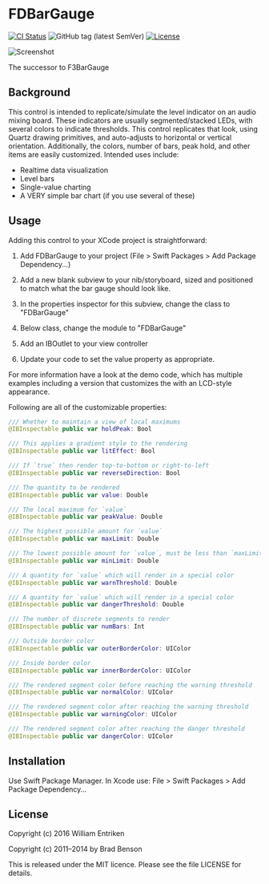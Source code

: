 # FDBarGauge

[![CI Status](http://img.shields.io/travis/fulldecent/FDBarGauge.svg?style=flat)](https://travis-ci.org/fulldecent/FDBarGauge)
![GitHub tag (latest SemVer)](https://img.shields.io/github/v/tag/fulldecent/FDBarGauge)
[![License](https://img.shields.io/github/license/fulldecent/FDBarGauge)](LICENSE)

![Screenshot](FDBarGauge.gif "Screenshot of Component Demo App")

The successor to F3BarGauge


## Background

This control is intended to replicate/simulate the level indicator on an audio mixing board. These indicators are usually segmented/stacked LEDs, with several colors to indicate thresholds. This control replicates that look, using Quartz drawing primitives, and auto-adjusts to horizontal or vertical orientation. Additionally, the colors, number of bars, peak hold, and other items are easily customized. Intended uses include:

 - Realtime data visualization
 - Level bars
 - Single-value charting
 - A VERY simple bar chart (if you use several of these)

## Usage

Adding this control to your XCode project is straightforward:

1.  Add FDBarGauge to your project (File > Swift Packages > Add Package Dependency...)

2.  Add a new blank subview to your nib/storyboard, sized and positioned to match what the bar gauge should look like.
    
3.  In the properties inspector for this subview, change the class to "FDBarGauge"
    
4.  Below class, change the module to "FDBarGauge"

5.  Add an IBOutlet to your view controller

6.  Update your code to set the value property as appropriate.

For more information have a look at the demo code, which has multiple examples including a version that customizes the with an LCD-style appearance.

Following are all of the customizable properties:

```swift
/// Whether to maintain a view of local maximums
@IBInspectable public var holdPeak: Bool

/// This applies a gradient style to the rendering
@IBInspectable public var litEffect: Bool

/// If `true` then render top-to-bottom or right-to-left
@IBInspectable public var reverseDirection: Bool

/// The quantity to be rendered
@IBInspectable public var value: Double

/// The local maximum for `value`
@IBInspectable public var peakValue: Double

/// The highest possible amount for `value`
@IBInspectable public var maxLimit: Double

/// The lowest possible amount for `value`, must be less than `maxLimit`
@IBInspectable public var minLimit: Double

/// A quantity for `value` which will render in a special color
@IBInspectable public var warnThreshold: Double

/// A quantity for `value` which will render in a special color
@IBInspectable public var dangerThreshold: Double

/// The number of discrete segments to render
@IBInspectable public var numBars: Int

/// Outside border color
@IBInspectable public var outerBorderColor: UIColor

/// Inside border color
@IBInspectable public var innerBorderColor: UIColor

/// The rendered segment color before reaching the warning threshold
@IBInspectable public var normalColor: UIColor

/// The rendered segment color after reaching the warning threshold
@IBInspectable public var warningColor: UIColor

/// The rendered segment color after reaching the danger threshold
@IBInspectable public var dangerColor: UIColor
```

## Installation

Use Swift Package Manager. In Xcode use: File > Swift Packages > Add Package Dependency…

## License

Copyright (c) 2016 William Entriken

Copyright (c) 2011–2014 by Brad Benson

This is released under the MIT licence. Please see the file LICENSE for details.

